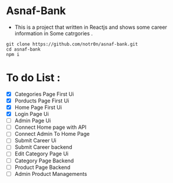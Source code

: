 # Asnaf-Bank
- This is a project that written in Reactjs and shows some career information in Some catrgories .
```
git clone https://github.com/notr0n/asnaf-bank.git
cd asnaf-bank
npm i
```
# To do List :

- [x] Categories Page First Ui
- [x] Porducts Page First Ui
- [x] Home Page First Ui
- [x] Login Page Ui
- [ ] Admin Page Ui
- [ ] Connect Home page with API
- [ ] Connect Admin To Home Page
- [ ] Submit Career Ui 
- [ ] Submit Career backend 
- [ ] Edit Category Page Ui 
- [ ] Category Page Backend
- [ ] Product Page Backend
- [ ] Admin Product Managements
